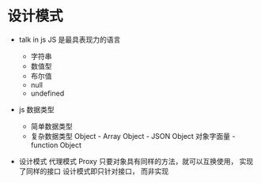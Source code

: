 # 设计模式 

- talk in js 
    JS 是最具表现力的语言
    - 字符串
    - 数值型
    - 布尔值 
    - null 
    - undefined
- js 数据类型
    - 简单数据类型
    - 复杂数据类型
        Object 
            - Array Object
            - JSON Object 对象字面量
            - function Object 

- 设计模式
    代理模式 Proxy
    只要对象具有同样的方法，就可以互换使用， 实现了同样的接口
    设计模式即只针对接口， 而非实现 